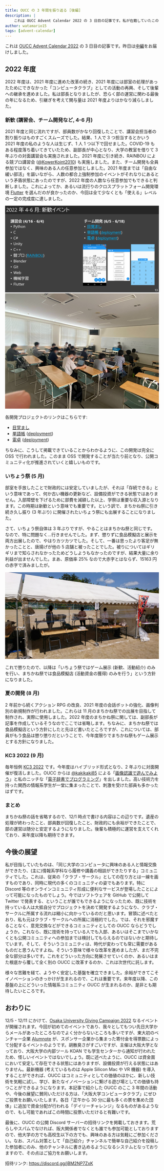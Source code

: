 ```yaml
---
title: OUCC の 3 年間を振り返る [後編]
description: |
    これは OUCC Advent Calendar 2022 の 3 日目の記事です。私が在籍していたこの 3 年間、OUCC がどのような事態に陥り、変遷を遂げてきたかをまとめています。どこの団体でもそうだと思いますが、OUCC も例に漏れず、色々な危機に瀕することとなりました。後編では 2022 年度を扱っています。
author: watamario15
tags: [advent-calendar]
---
```


これは [OUCC Advent Calendar 2022](https://adventar.org/calendars/7859) の 3 日目の記事です。昨日は[中編](/blog/articles/870)をお届けしました。

## 2022 年度
2022 年度は、2021 年度に進めた改革の続き、2021 年度には部室の処理があったためにできなかった「コンピュータクラブ」としての活動の再興、そして後輩への継承を進めました。私は部長となりましたが、恐らく部の運営に関わる最後の年になるため、引継ぎを考えて関与量は 2021 年度よりはかなり減らしました。

### 新歓 (講習会、チーム開発など, 4-6 月)
2021 年度と同じ流れですが、部員数がかなり回復したことで、講習会担当者の割り振りはものすごくスムーズでした。結果、1 人で 3 つ担当するとかいう 2021 年度の私のような人は生じず、1 人 1 つ以下で回せました。COVID-19 もある程度落ち着いてきていたため、副部長が中心となり、大学の教室を借りて 3 年ぶりの対面講習会も実施されました。2021 年度に引き続き、RAINBOU による競プロ講習会 ([@KowerKoint2010](https://twitter.com/KowerKoint2010)) も実施しました。また、チーム開発も全員参加ではなく、興味のある人の任意参加としました。2021 年度までは「自由な緩い部活」を謳いながら、人数の都合上強制参加のイベントがそれなりにあるという矛盾状態にあったのですが、2022 年度の人数なら任意参加でもできると判断しました。これによってか、あるいは流行りのクロスプラットフォーム開発環境 [Flutter](https://flutter.dev/) を選んだのが良かったのか、今回は全て少なくとも「使える」レベルの一定の完成度に達しました。

![新歓イベント](./871/welcome-2022.png)
![対面講習会](./871/lecture-inperson.jpg)

各開発プロジェクトのリンクはこちらです:
- [目覚まし](https://github.com/OUCC/alarm2022)
- [単語帳](https://github.com/OUCC/EnglishWordCard2022) ([deployment](https://oucc.github.io/EnglishWordCard2022/))
- [電卓](https://github.com/OUCC/calculator2022) ([deployment](https://oucc.github.io/calculator2022/))

ちなみに、こうして掲載できていることからわかるように、この開発は完全に OSS で行われました。このまま OSS で開発することが当たり前となり、公開コミュニティ化が推進されていくと嬉しいものです。

### いちょう祭 (5 月)
部室を手放したことで財政的には安定していましたが、それは「存続できる」という意味であって、何か古い機器の更新など、設備投資ができる状態ではありません。入部障壁を下げるために部費を減額した以上、学祭は重要な収入源となります。この時期は新歓という意味でも重要です。という訳で、まちかね祭に引き続き久し振り (3 年ぶり) に開催されたいちょう祭にも出展することになりました。

さて、いちょう祭自体は 3 年ぶりですが、やることはまちかね祭と同じです。なので、特に問題なく...行きませんでした。まず、懲りずに食品模擬店と展示を両方出展したので、やはりカツカツでした。そして、一番は思ったより客足が無かったことと、唐揚げが他の 5 店舗と被ったことでした。被りについてはギリギリまで知らされなかったためどうしようもなかったのですが、結果大量に余り利益が出ませんでした。まあ、原価率 25% なので大赤字とはならず、15163 円の赤字で済みましたが。

![食品模擬店](./871/icho2022-chicken.jpg)

これで懲りたので、以降は「いちょう祭ではゲーム展示 (新歓、活動紹介) のみを行い、まちかね祭では食品模擬店 (活動資金の獲得) のみを行う」という方針になりました。

### 夏の開発 (8 月)
2 年前から続くアクション RPG の改良、2021 年度の会話ボットの強化、画像判別の新規制作が行われました。これらは 11 月のまちかね祭での出展を目指して制作され、実際に使用しました。2022 年度のまちかね祭に関しては、副部長が記事を作成しているそうなのでここでは省略します。ちなみに、まちかね祭では食品模擬店という方針にしたと先ほど書いたところですが、これについては、部員がもう食品は懲り懲りだということで、今年度限りでまちかね祭もゲーム展示とする方針になりました。

### KC3 2022 (9 月)
毎年恒例 [KC3 2022](https://kc3.me/news/387/) です。今年度はハイブリッド形式となり、2 年ぶりに対面開催が復活しました。OUCC からは [@kakikaki85](https://twitter.com/kakikaki85) による「[画像認識で遊んでみよう](https://kc3.me/study/451/)」と私のニッチな「[電子辞書でプログラミング](https://kc3.me/study/485/)」を出しました。高い技術力を持った関西の情報系学生が一堂に集まったことで、刺激を受けた部員も多かったはずです。

### まとめ
まちかね祭の話を省略するので、12/1 時点で書ける内容はこの辺りです。遺産の処理が終わったこと、部員数が回復したこと、財政的にも余裕ができたことで、部の運営は随分と安定するようになりました。後輩も積極的に運営を支えてくれており、来年度以降も期待できます。

## 今後の展望
私が目指していたものは、「同じ大学のコンピュータに興味のある人と情報交換ができたり、(主に)情報系学科なら履修や講義の相談ができたりする」コミュニティでした。これは、従来の「クラブ・サークル」としての在り方とは一線を画すものであり、同時に現代の多くのコミュニティの姿でもあります。特に Discord 等のオンラインコミュニティ形成に便利なサービスが登場したことによって可能になったものでしょう。今ではソフトウェアを GitHub で公開して Twitter で発表する、ということが誰でもできるようになったため、既に技術を持っている人は大抵自分でプロジェクトを決めて開発するようになり、クラブ・サークルに所属する流れは縮小に向かっているのだと思います。冒頭に述べたとおり、私も元はクラブ・サークルへの所属に消極的でした。では、それを邪魔することなく、意見交換などができるコミュニティとしての OUCC ならどうでしょうか。これなら、既に技術を持っている人でも入部、あるいはそこまでいかなくとも公開コミュニティへの参加までは検討してもらえるのではないかと期待しています。そして、そういうコミュニティは、時代が変わっても常に需要があるものだと思うんですよね。そういう意味で様々な改革を進めましたが、まだ不完全な部分は多いです。これをどういった方向に発展させていくのか、あるいはまた根底から覆して全く別の OUCC に改革するのか、これは次世代に託します。

様々な苦難を経て、ようやく安定した基盤を確立できました。余裕ができてこそイノベーションのきっかけが生まれるので、これは重要です。来年度以降、この基盤の上にどういった情報系コミュニティ OUCC が生まれるのか、是非とも期待したいところです。

## おわりに
12/5 - 12/11 にかけて、[Osaka University Giving Campaign 2022](https://osaka-u.giving-campaign.jp/) なるイベントが開催されます。今回が初めてのイベントであり、我々としてもつい先日大学からメールがあったところなのでよく分からないところも多いですが、東大初のベンチャー企業 [Alumnote](https://corporate.alumnote.jp/) が、スポンサー企業から集まった寄付金を得票数によって分配するイベントのようです。胡散臭さがすごいですが、主催は大阪大学となっており、大阪大学の内部ツール KOAN でも学生センターから通知が行われたため、怪しいイベントではないでしょう。既に述べたように、OUCC は資金面において安定して存在できる状態にはありますが、設備投資が行える状態にはありません。最新機器 (考えているものは Apple Silicon Mac や VR 機器) を導入することができれば、OUCC はコミュニティとしての価値のほかに、新しい技術を気軽に試し、学び、新たなイノベーションに繋げる遊び場としての価値も持つことができるようになります。本記事で紹介した OUCC のここ 3 年間の活動や、今後の展望に賛同いただける方は、「大阪大学コンピュータクラブ」にぜひご投票をお願いいたします。各日「正午から 30 分に最も多くの票を集めた団体」に追加で資金分配が行われる「デイリーチャレンジ」なるものがあるようなので、もし可能であればこの時間に投票いただけると有難いです。

最後に、OUCC の公開 Discord サーバーの招待リンクを掲載しておきます。荒らしやスパムでなければ、阪大関係者でなくとも誰でも参加可能としておりますので、他大学の方でも高校生以下の方でも、興味のある方は気軽にご参加ください。なお、スパム対策として「自己紹介」チャンネルで簡単な自己紹介を投稿した参加者にのみ、他のチャンネルに書き込めるようになるシステムとなっておりますので、その点はご協力をお願いします。

招待リンク: https://discord.gg/jBM2NP7ZxK
